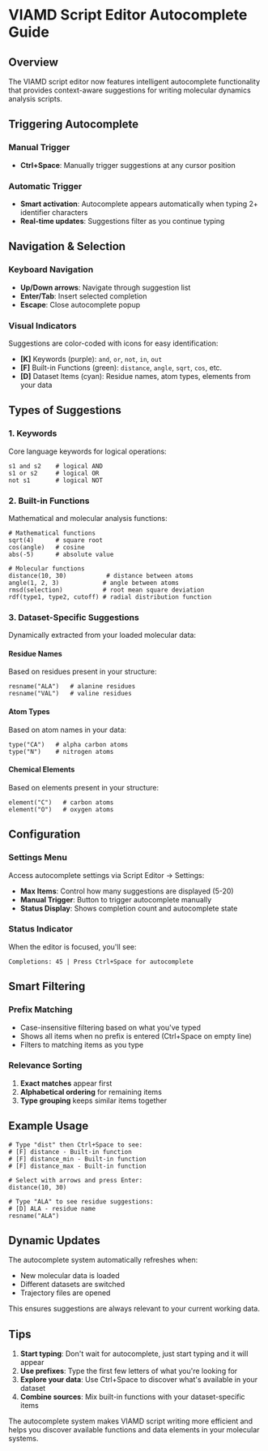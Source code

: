 # VIAMD Script Editor Autocomplete Guide

## Overview
The VIAMD script editor now features intelligent autocomplete functionality that provides context-aware suggestions for writing molecular dynamics analysis scripts.

## Triggering Autocomplete

### Manual Trigger
- **Ctrl+Space**: Manually trigger suggestions at any cursor position

### Automatic Trigger
- **Smart activation**: Autocomplete appears automatically when typing 2+ identifier characters
- **Real-time updates**: Suggestions filter as you continue typing

## Navigation & Selection

### Keyboard Navigation
- **Up/Down arrows**: Navigate through suggestion list
- **Enter/Tab**: Insert selected completion
- **Escape**: Close autocomplete popup

### Visual Indicators
Suggestions are color-coded with icons for easy identification:
- **[K]** Keywords (purple): `and`, `or`, `not`, `in`, `out`
- **[F]** Built-in Functions (green): `distance`, `angle`, `sqrt`, `cos`, etc.
- **[D]** Dataset Items (cyan): Residue names, atom types, elements from your data

## Types of Suggestions

### 1. Keywords
Core language keywords for logical operations:
```viamd
s1 and s2    # logical AND
s1 or s2     # logical OR  
not s1       # logical NOT
```

### 2. Built-in Functions
Mathematical and molecular analysis functions:
```viamd
# Mathematical functions
sqrt(4)      # square root
cos(angle)   # cosine
abs(-5)      # absolute value

# Molecular functions  
distance(10, 30)           # distance between atoms
angle(1, 2, 3)            # angle between atoms
rmsd(selection)           # root mean square deviation
rdf(type1, type2, cutoff) # radial distribution function
```

### 3. Dataset-Specific Suggestions
Dynamically extracted from your loaded molecular data:

#### Residue Names
Based on residues present in your structure:
```viamd
resname("ALA")   # alanine residues
resname("VAL")   # valine residues
```

#### Atom Types
Based on atom names in your data:
```viamd
type("CA")   # alpha carbon atoms
type("N")    # nitrogen atoms
```

#### Chemical Elements
Based on elements present in your structure:
```viamd
element("C")   # carbon atoms
element("O")   # oxygen atoms
```

## Configuration

### Settings Menu
Access autocomplete settings via Script Editor → Settings:
- **Max Items**: Control how many suggestions are displayed (5-20)
- **Manual Trigger**: Button to trigger autocomplete manually
- **Status Display**: Shows completion count and autocomplete state

### Status Indicator
When the editor is focused, you'll see:
```
Completions: 45 | Press Ctrl+Space for autocomplete
```

## Smart Filtering

### Prefix Matching
- Case-insensitive filtering based on what you've typed
- Shows all items when no prefix is entered (Ctrl+Space on empty line)
- Filters to matching items as you type

### Relevance Sorting
1. **Exact matches** appear first
2. **Alphabetical ordering** for remaining items
3. **Type grouping** keeps similar items together

## Example Usage

```viamd
# Type "dist" then Ctrl+Space to see:
# [F] distance - Built-in function
# [F] distance_min - Built-in function  
# [F] distance_max - Built-in function

# Select with arrows and press Enter:
distance(10, 30)

# Type "ALA" to see residue suggestions:
# [D] ALA - residue name
resname("ALA")
```

## Dynamic Updates
The autocomplete system automatically refreshes when:
- New molecular data is loaded
- Different datasets are switched
- Trajectory files are opened

This ensures suggestions are always relevant to your current working data.

## Tips
1. **Start typing**: Don't wait for autocomplete, just start typing and it will appear
2. **Use prefixes**: Type the first few letters of what you're looking for
3. **Explore your data**: Use Ctrl+Space to discover what's available in your dataset
4. **Combine sources**: Mix built-in functions with your dataset-specific items

The autocomplete system makes VIAMD script writing more efficient and helps you discover available functions and data elements in your molecular systems.